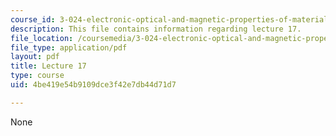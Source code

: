 ```yaml
---
course_id: 3-024-electronic-optical-and-magnetic-properties-of-materials-spring-2013
description: This file contains information regarding lecture 17.
file_location: /coursemedia/3-024-electronic-optical-and-magnetic-properties-of-materials-spring-2013/4be419e54b9109dce3f42e7db44d71d7_MIT3_024S13_2012lec17.pdf
file_type: application/pdf
layout: pdf
title: Lecture 17
type: course
uid: 4be419e54b9109dce3f42e7db44d71d7

---
```

None